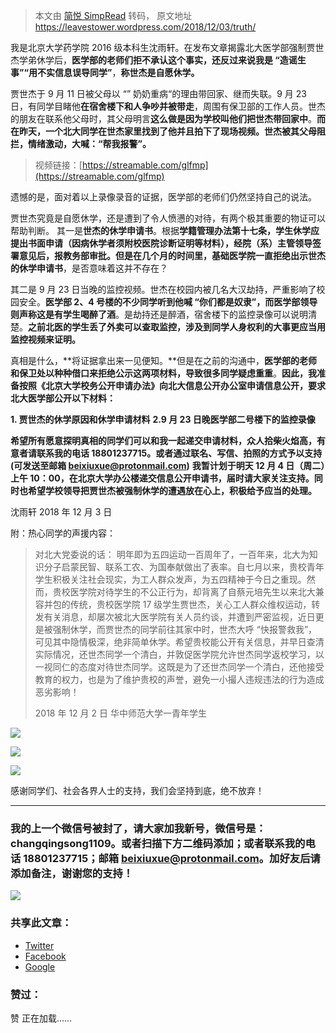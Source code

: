 > 本文由 [简悦 SimpRead](http://ksria.com/simpread/) 转码， 原文地址 https://leavestower.wordpress.com/2018/12/03/truth/

我是北京大学药学院 2016 级本科生沈雨轩。在发布文章揭露北大医学部强制贾世杰学弟休学后，**医学部的老师们拒不承认这个事实，还反过来说我是 “造谣生事”“用不实信息误导同学”**，**称世杰是自愿休学。**

贾世杰于 9 月 11 日被父母以 “” 奶奶重病“的理由带回家、继而失联。9 月 23 日，有同学目睹他**在宿舍楼下和人争吵并被带走**，周围有保卫部的工作人员。世杰的朋友在联系他父母时，其父母明言**这么做是因为学校叫他们把世杰带回家中**。**而在昨天，一个北大同学在世杰家里找到了他并且拍下了现场视频。世杰被其父母阻拦，情绪激动，大喊：“帮我报警”。**

> 视频链接：[https://streamable.com/glfmp](https://streamable.com/glfmp)

遗憾的是，面对着以上录像录音的证据，医学部的老师们仍然坚持自己的说法。

贾世杰究竟是自愿休学，还是遭到了令人愤懑的对待，有两个极其重要的物证可以帮助判断。
其一是**世杰的休学申请书**。根据**学籍管理办法第十七条，学生休学应提出书面申请（因病休学者须附校医院诊断证明等材料），经院（系）主管领导签署意见后，报教务部审批。**但是在几个月的时间里，基础医学院**一直拒绝出示世杰的休学申请书**，是否意味着这并不存在？

其二是 9 月 23 日当晚的监控视频。世杰在校园内被几名大汉劫持，严重影响了校园安全。**医学部 2、4 号楼的不少同学听到他喊 “你们都是奴隶”，而医学部领导则声称这是有学生喝醉了酒**。是劫持还是醉酒，宿舍楼下的监控录像可以说明清楚。**之前北医的学生丢了外卖可以查取监控，涉及到同学人身权利的大事更应当用监控视频来证明。**

真相是什么，**将证据拿出来一见便知。**但是在之前的沟通中，**医学部的老师和保卫处以种种借口来拒绝公示这两项材料，导致很多同学疑虑重重**。**因此，我准备按照《北京大学校务公开申请办法》向北大信息公开办公室申请信息公开，要求北大医学部公开以下材料：**

**1\. 贾世杰的休学原因和休学申请材料**
**2.9 月 23 日晚医学部二号楼下的监控录像**

**希望所有愿意探明真相的同学们可以和我一起递交申请材料，众人拾柴火焰高，有意者请联系我的电话 18801237715。或者通过联名、写信、拍照的方式予以支持 (可发送至邮箱 <a class="linkified" rel="noopener">beixiuxue@protonmail.com</a>)**
**我暂计划于明天 12 月 4 日（周二）上午 10：00，在北京大学办公楼递交信息公开申请书，届时请大家关注支持。同时也希望学校领导把贾世杰被强制休学的遭遇放在心上，积极给予应当的处理。**

沈雨轩
2018 年 12 月 3 日

附：热心同学的声援内容：

> 对北大党委说的话：
> 明年即为五四运动一百周年了，一百年来，北大为知识分子启蒙民智、联系工农、为国奉献做出了表率。自七月以来，贵校青年学生积极关注社会现实，为工人群众发声，为五四精神于今日之重现。然而，贵校医学院对待学生的不公正行为，却背离了自蔡元培先生以来北大兼容并包的传统，贵校医学院 17 级学生贾世杰，关心工人群众维权运动，转发有关消息，却屡次被北大医学院有关人员约谈，并遭到严密监视，近日更是被强制休学，而贾世杰的同学前往其家中时，世杰大呼 “快报警救我”，可见其中隐情极深，绝非简单休学。希望贵校能公开有关信息，并早日查清实际情况，还世杰同学一个清白，并敦促医学院允许世杰同学返校学习，以一视同仁的态度对待世杰同学。这既是为了还世杰同学一个清白，还他接受教育的权力，也是为了维护贵校的声誉，避免一小撮人违规违法的行为造成恶劣影响！
> 
> 2018 年 12 月 2 日
> 华中师范大学一青年学生

![](https://leavestower.files.wordpress.com/2018/12/mmexport1543800572834.jpg?w=818)

![](https://leavestower.files.wordpress.com/2018/12/mmexport1543799721990.jpg?w=376&h=501)

![](https://leavestower.files.wordpress.com/2018/12/mmexport1543800637450.jpg?w=954)

感谢同学们、社会各界人士的支持，我们会坚持到底，绝不放弃！

* * *

### 我的上一个微信号被封了，请大家加我新号，微信号是：**changqingsong1109。或者扫描下方二维码添加；或者联系我的电话 18801237715；邮箱 beixiuxue@protonmail.com。加好友后请添加备注，谢谢您的支持！**

![](https://leavestower.files.wordpress.com/2018/12/e4ba8ce7bbb4e7a081.jpg?w=300&h=414)

### 共享此文章：

*   [Twitter](https://leavestower.wordpress.com/2018/12/03/truth/?share=twitter&nb=1 "点击以在 Twitter 上共享")
*   [Facebook](https://leavestower.wordpress.com/2018/12/03/truth/?share=facebook&nb=1 "Click to share on Facebook")
*   [Google](https://leavestower.wordpress.com/2018/12/03/truth/?share=google-plus-1&nb=1 "点击以在 Google+ 上共享")

### 赞过：

赞 正在加载……<a class="sd-link-color"></a>